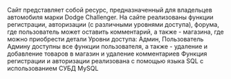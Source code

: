 Сайт представляет собой ресурс, предназначенный для владельцев автомобиля марки Dodge Challenger.
На сайте реализованы функции регистрации, авторизации (с различными уровнями доступа), форума, где пользователь может оставить комментарий, а также - магазина, где можно приобрести детали
Уровни доступа: Админ, Пользователь
Админу доступны все функции пользователя, а также - удаление и добавление товаров в магазин и удаление комментариев
Функция регистрации и авторизации реализована с помощью языка SQL с использованием СУБД MySQL
